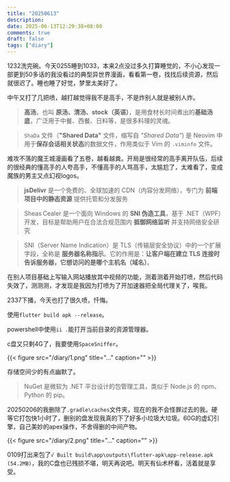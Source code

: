 ```yaml
---
title: "20250613"
description: 
date: 2025-06-13T12:29:38+08:00
comments: true
draft: false
tags: ["diary"]
---
```

1232洗完碗。今天0255睡到1033，本来2点没过多久打算睡觉的，不小心发现一部更到50多话的我没看过的典型异世界漫画，看看第一卷，找找后续资源，然后就很迟了。睡也睡了好觉，梦里太美好了。

中午又打了几把喷，越打越觉得我不是高手，不是炸别人就是被别人炸。

> **高汤**，也叫 **原汤、清汤、stock（英语）**，是用食材长时间煮出的**基础汤底**，广泛用于中餐、西餐、日料等，是很多料理的灵魂。

> `ShaDa` 文件（**"Shared Data"** 文件，缩写自 *"Shared Data"*) 是 Neovim 中用于**保存会话相关状态**的数据文件，作用类似于 Vim 的 `.viminfo` 文件。

难攻不落的魔王城漫画看了五卷，越看越粪。开局是很经常的高手离开队伍，后续的很经典的懂高手的人夸高手，不懂高手的人骂高手，太尴尬了，太难看了，变成魔族的男主又点幻视logos。

> **jsDelivr** 是一个免费的、全球加速的 CDN（内容分发网络），专门为 **前端项目中的静态资源** 提供托管和分发服务

> Sheas Cealer 是一个面向 Windows 的 **SNI 伪造工具**，基于 .NET（WPF）开发，目标是帮助用户在合法合规范围内 **抵御网络监听** 并支持网络安全研究

> SNI（Server Name Indication）是 TLS（传输层安全协议）中的一个扩展字段，全称是 **服务器名称指示**。它的作用是：**让客户端在建立 TLS 连接时告诉服务器，它想访问的是哪个主机名（域名）**。

在别人项目基础上写输入网站播放其中视频的功能，测着测着开始打喷，然后代码失效了，测测测，才发现是我因为打喷为了开加速器把全局代理关了，唉我。

2337下播，今天也打了很久喷，忏悔。

使用`flutter build apk --release`。

powershell中使用`ii .`能打开当前目录的资源管理器。

c盘又只剩4G了，我要使用`SpaceSniffer`。

{{< figure src="/diary/1.png" title="..." caption="" >}}

存储空间少的有点幽默了。

> NuGet 是微软为 .NET 平台设计的包管理工具，类似于 Node.js 的 npm、Python 的 pip。

20250206的我删除了`.gradle\caches`文件夹，现在的我不会怪罪过去的我。硬等它打包快1小时了，删别的盘发现我真的下了好多小垃圾大垃圾。60G的虚幻引擎，自己美妙的apex操作，不舍得删的中间产物。

{{< figure src="/diary/2.png" title="..." caption="" >}}

0109打出来包了`√ Built build\app\outputs\flutter-apk\app-release.apk (54.2MB)`，我的C盘也已残损不堪，明天再说吧。明天有仙术杯看，活着就是享受。

